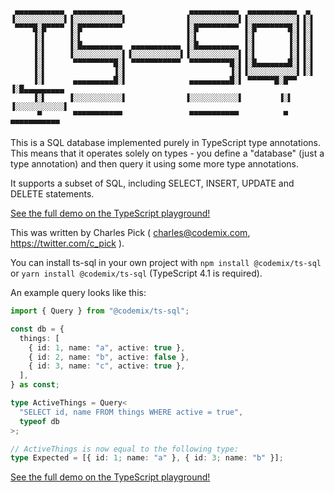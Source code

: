 ```
 ▄▄▄▄▄▄▄▄▄▄▄  ▄▄▄▄▄▄▄▄▄▄▄               ▄▄▄▄▄▄▄▄▄▄▄  ▄▄▄▄▄▄▄▄▄▄▄  ▄
▐░░░░░░░░░░░▌▐░░░░░░░░░░░▌             ▐░░░░░░░░░░░▌▐░░░░░░░░░░░▌▐░▌
 ▀▀▀▀█░█▀▀▀▀ ▐░█▀▀▀▀▀▀▀▀▀              ▐░█▀▀▀▀▀▀▀▀▀ ▐░█▀▀▀▀▀▀▀█░▌▐░▌
     ▐░▌     ▐░▌                       ▐░▌          ▐░▌       ▐░▌▐░▌
     ▐░▌     ▐░█▄▄▄▄▄▄▄▄▄  ▄▄▄▄▄▄▄▄▄▄▄ ▐░█▄▄▄▄▄▄▄▄▄ ▐░▌       ▐░▌▐░▌
     ▐░▌     ▐░░░░░░░░░░░▌▐░░░░░░░░░░░▌▐░░░░░░░░░░░▌▐░▌       ▐░▌▐░▌
     ▐░▌      ▀▀▀▀▀▀▀▀▀█░▌ ▀▀▀▀▀▀▀▀▀▀▀  ▀▀▀▀▀▀▀▀▀█░▌▐░█▄▄▄▄▄▄▄█░▌▐░▌
     ▐░▌               ▐░▌                       ▐░▌▐░░░░░░░░░░░▌▐░▌
     ▐░▌      ▄▄▄▄▄▄▄▄▄█░▌              ▄▄▄▄▄▄▄▄▄█░▌ ▀▀▀▀▀▀█░█▀▀ ▐░█▄▄▄▄▄▄▄▄▄
     ▐░▌     ▐░░░░░░░░░░░▌             ▐░░░░░░░░░░░▌        ▐░▌  ▐░░░░░░░░░░░▌
      ▀       ▀▀▀▀▀▀▀▀▀▀▀               ▀▀▀▀▀▀▀▀▀▀▀          ▀    ▀▀▀▀▀▀▀▀▀▀▀
```

This is a SQL database implemented purely in TypeScript type annotations.  
This means that it operates solely on types - you define a "database"
(just a type annotation) and then query it using some more type annotations.

It supports a subset of SQL, including SELECT, INSERT, UPDATE and DELETE statements.



[See the full demo on the TypeScript playground!](https://www.typescriptlang.org/play?ts=4.1.0-dev.20200919#code/PQKhCgAIUgDeo0oENJVvcyKMa3-B2OaWx6pikgCaSCJpHfQzYDGktjjThnrb9LPDfJpUiAA0jEjAEaQ0J4kdWmzFnLgsXj5MtVMHD8tDnubLjhfSbOnm+3Xgu3pZTETIbH8gwX3Xolj1m78fPx0QcGCKjo+nkYEauLaonHqiXHatBLEacw2-jEm9n75yl7BId5IhoXOGAlF1egJWqquZDnu0aVVKp3FMQE8QlGxnEnJdaNiJnJ4EyKU8LCUlAAqABYAlgDOkFuQAIaQAMoAigAykAAmewAuewBGe5sApjsAtgAOADZPr08AdtcnhdIO8AK4AJyenwAnjs-pBltD3k9DgBjcHrd7XSDXJEvPZ-P4Ae1u13WRL+mwAdCsNttfgTttdVjcdtiicjwTcnttNkTvjDIBScXjtgBaSDQomgy5PABm6z++MgACIrrcHs8VQAaSgACgAVqDNtiDrjkftCSSbuS-gBKS3A5n-SAAR1BT3BsPW2ONioA5pA+b9IK8iZCRRaCcTSbbqZQAJLYzag97vcPXbYHFN3Z7suVHM7auGoz6gi4Bo4AUVOVYAwstiwmAHKHKsAJUbkAAqgAFAAiAEFllXHZB+zWqyOg6Sfv9MzSfLTdu9wUSDU9UdjPusAG48-bY1bXa7vTYALmAwH9PtWoLuVNRRNewCfFx+6wAHsBM2LNq7PiWHw1l2AB3R5IFAjETxdO5YTrFlwW+bZe3WVEAGtID1SBUUQ5CAAE3w-T9H2fYtj1PC8r2uUCfUBcFSJfVEAH13jQzC7UXGBKAATWlHCCThE09k+T4cU2P8ALhSVpXBIVQPhVd103bFaOZOA-neV4hNuUTIEIol31eL8fwk-9PlgIVwXmaE9nBeFFWEvSDKMkzf3Myy9URZE0QxLFIAAFipABGHZtkhd11khC5OKAmAvMxc9IFWIl9zk1LPRxVYXnNfEd0eA87ihIlQJxIkgyeHLssgSEU0+TMhQLKUITdD0MR5O04uAcAeqvSAAGIe02PZ-SeXrgEgAAxKKTUgl53wVJUsvmm4zRZVSngAcgjf0iUra5yqK1rPWhSsRr2RzrhpJ9KWTdYPj5SlIAAXkgABvKAQSeDlviSgBtT6sDenYLiS4LiwVcETWbPZfiSlUACE7OuHVIE+R5rhhuHVUOe6zwpVGtgQ9ZPlBnFwQ9SAAF9dXwYH1jJgAmCGZsx2Gnnh04tj2VH0eh9n4dxh6CeLImNlJpLrgpl4acB96QaSgBmFmobZ7GVQAWRGm8nl5jGsY5nG8cewnNmJiXycp2W6YVwKVf59WtfBUa9Ydw2VSF-G-lN82yblETnmp2m8HpsmAFZ7bV92AAln09V2o8F42RbC32kv9z5A+tkPbYANkjg34Y1ilrl234vQTwvVQRiFKR98W-YDmXg6B22AHYC4F1UAHVsvR73iz5xOceM50ofrknG8z5u5dDpKAA5O-V5sSc+FLjV1wf9a7lUADVBNj0FAQH1OG8l6Wg9n22AE4l-d5soRNre3aL0EAQALwni2patlv5YZsGAAGO+8NewYj+KiTEIlK470OOhRUSpwRfynlnYOABdYOXw9ioh5P9K+fxYGrgDAqKEwIqzfF+ACOy0JUYlUQQmMmwVgFhUHFuPchsf4zxtgQ5eoJSxPDspAXsJVMq9n7ijYsdDPQMKSvnFhbD9zn1-vgneVY0r+khC6ZYnouQ4NoQpaRZMAqi02KwskijLZcJzjw92xdiRchJvo+hZNF7yPMYbDOqCVHq2WJo9egciQFljuCNcSDJEGPBDIyA4M3HsKUVY1uNjQHo2hBo6UfwLhOMMUlW+sSLGcMvlgDB4Aqb7G2DdE0ABucaCI6RhWWnCH06wRKQDSpsW0jUhQtXVPcAqNJcrjgRruUKr1cqBKDMnSk1TwB9VOE8a4m1tiLSdNVGx2xxnIh+i8NSqwGlD0gDYo2wtvY0j6t3F4G8GmwGOG1aElkBkHUgE8T8m4j4vHdJ6dYPJRbYluOhA8BwTinBmRND5XoymQEhrNAZ7w7Ls3osWAkwIDg9M1PiJk1Vng3QuKciazYSRVVZCJMSQLID-OhKBcMFwswRj7L2DsdZBxtn6XiSAVYAAaIzIA3JOgAHk+h7ScDZIWswNlNdsAB5DWX0tmQG7tHDso4h5iteptT2j1No6k+v2IZwVwAAD5pmzPmYskVGSGlQtNOa-ZazOnEoabhSekIHLwmdBM45mxwADI5YzF63Lbn8qwIK2swrLUG2flHcVUqZVfBePKxVp9J5+s4VqrAOrhkGqNRNOZCylmKhWfiC4oJ6rbFAilQOtqio3nhDsyAGsvWso5YrP1PKvSBpxkK5YPhJqSulZs2NcqFXtlHGLJNr1PEvEHM2fsIrVZitOAmAA0qOTaGsACkmrg7pr1YampObTVPhCSpBp5pyqKjrSTfxW1tg2KpEcRUOD9h6VyjSl491XhH3uN8aS3kUTokxOyCEILLirTRfU99n67jfoOkSYsfIsq7DBbCSE1xa5ZgOU8UqqK+kNotOm31r1W3QnbSqPsQ5pz9u-W2LtYb2Z+tXZe6UzxNqDoTQzP189U2DIzbu4D+7ynZQwllVkslICpnVNs8M-yLg9W9eygKLaA3BvrF2mAPbo2UbjUOkdwJXqceLPh3jxrc37AuMijDpVcJwq3J6RF-oLqurqShtD+wLMgY1DhgZ6bm2EYDQKlsbZOyQBbMsCVMaqNThBn64KMTaMhlVb4ok0JNoRpVZAVdqI6xlkhClxNpM-UTq4-hzNsnG3srDopvlynhVqd7eFrTCa4svAS2uZLqNvNGYmt2P4coMxv25DCYsoEXhKiBGVWU3xAQIla3WzL2WxpeaGQp3zfKBUTlrNOdTfbvoDvjcO2dbt6OJeS5AKdM7lV0dVRrObEItpFaGYrEruGXgctzpVttAq2whpo6KujW36usf26O-L46m73d3AFJ7ZyXiokEnsMzdaiRVSJKVvDQyKsrY+0GgLHYu0hbC5p6sXb2OvRi3fejxctqpcu+lw479oSbHRuhXLwPdOQrB1upbT25Nt3e8Rz7naQbk-+4TvbI6zYNwK03U706DuRoXcu9L67N3avR1D7NJqswI8p6a5Yew0p-Ge9xt7mP+dYE2jjoL+OQToxwdsajByaeayRwAHV1-rz0J8pGRLZ2TvJzXLEpdV7uMO6vIAACk9qUgAISQH45AUappn3VSwXbp9FJAy1rdba8ZzooryUQfGI3HLr585I19lTjvfjFk5I9KkTWa+ejrxdkMIvbcHhbM2DsEeJUtgB0yr6UNhQSubDb7BPIqTe4YX62vFIqQM3Bzu6ZMywDgBgM9Dfm+t-b537vvf++D+H6Pwftfp+Kh1GUFWWXErJpsvZYODWvZayHGLIcZYg4gs3+C4-2sGsr-v+WATBHzPzXxemP3AIgMgKgKPzX26lRxeAYXnHWBIXBF5TFWeWPmpRnHAUDFehNBwP1T9Q+iwFynhkQIBGQK+SQWqSwCSUgANmqSpmmQGQ1h+CKnBCrE-FXB5HaQpHbQlTuA3C3CeU-EwN5ClkrDwIkL+H9GDjAQ5E9FxBELEOwMkNUJkINSIM+lINVFYNeHYM4O4M2F4O9hoKFEEJUiSgEKEOuDMKUk5FxCSnkIcOhEYOYNZWbFBHLjQi5nohEl5X3jLBeAwP+CwL+C8PYL9XCP0M9EINemIMjHvi8M+VRF8M9GgTMN3BEg9CSkCI9DcKN0OGkP9DSK5E+ACOyOCNENCPEJwL9XwIDDiPem0LxEFmKNKIyM+iyKCNyMqIKIGQRiJH5AET+A6PKLyKqJULuCGO+EElemmOGIJCaISJ0MRhmJGLGJVEyMqN6KCIKKN08NEjGKIMSPhkOM+E2MqVaR2IOWLTEiYPgMgARkVGoQlU5BuHDD9RVGehVEgAAB9VRo8fj-jVQFcqwtijdniCEvRDDaoTD205k5RsQQiMlthYSeCOlXp0TjDbRg43j0iDo5IUSsCoTXj3jCS-VSSvR8SuRCTg52x1h-RjxlCai2UuC4TMS2SjCTDND4iWjkR4YqToRsSTCISsBvgkSkpETbDPoFDaTwwrDyTwwzCMQmTrgkoGS1T9iBlTgiQbxYdPgaSPi5JXoVQztfiASVQJV2wLTVQAAyO020lUP4v4iEnUvUtCESEU20BE+UZE6o1Erkjk4ULE9kjEikPEpUokgMrA3U-UkSI0ik16OMz0w0qM+kxk5k4ktEsMnEkMoM8Mw3ZY-k92FMg070gmMwiU9UuPP0swuU40xUgk5Uz6VU48DUzMmUh4o3aaUhQ4ZESBFA9tQ4WSR9bM4Ld8CglAkEvQgw3Mkwv1cgskFA4OQcfKbYccpcygzKV6LclA3k5okg1o1UXs0mfszcbc6gz6PkCEHBJKEc28p4MwkSZpC8U7dc7U1lPXKDFEAcy84c0cyY1kvcqgxcyc5cqg1c9clkwMkCnco4QCg8lY48lUb874c8wcqgsUoMQC+8wC589cpKNc18z8i0QcHE-0P4Sha4Csv4dtRdJ4WETc8Cy8sCpAlcz6CYmCrA2iv1WipCks+Gci9pSi6i2i7C8lJKBi1wrom4iY0il7eczEz6AEssr0pSvggkaEYsNStM5s8ERFP4aEfVFSp4l4mEjSuirS4sIUxM8MQy4y0y2cz0firAAEuC6yNyo4don0dIwCLyzw7w1I3yso0ywYxY0YkKkSUy84sY9wi0BMQkT0SPRUDC-8z6SaNcbScctC38i8ocrSpo3KtKgqoy-VYOXuT0ICwM3i0M7k20ASo8gU1URKxBFKv4EqrCswuULKpKTK58MwstKqpKSqyEBSiPKPTq+C1q5Kyav8lA+Kl4Q4KEFSIo7kai9tU8rA8craqa1Awqv6NBP1Xa+aqg3lA64pLAfq7KmM7YYq06z0c6sqv1e6-Ks6wq4Odqjc26ia1Kh68EQ6v1dqvaw6iq7KCMcc2qgsvMv4PEuUOUPMbim9CI+C6I9g4OLmUeJG24mIk0nG9gxq04nGFarcNawEai7CkhUmN8razYbq3qqaLKswg0KPN8r6kEw6wa8Gw2Uap82U+GvMKwgW+ZKs+6H0KUsWrsxa4LSkRQsmucAEdtXK9An6homQv1ayziyo76lQyEeHCkQUYSxkqi+cWip67Sy0YywG16LSwm1YxK54cEa4eWimswjUb4KuZW9mbYoIt8iYumkpaW7sd4CTF2+cJWr9J4FWlQtW3A9Q2QrW327Go20S02yy6207Cik2gEWi0Gz6Xm7GqG-i4spq92YO0O2cV27QyOz2mu722S323Yj0AOrAIayEEa7m8a-sFawEMOxWz6L2kMcc2O+o4osGqqwuyyviyyu2lC7uybFESu+cbC92qOruQevm1u7mjuqq8avu7EZ6Uy5a74UmpegEUyh2uWs+64Uy8u7kfe0y+e+ZRe9a+caWtRbI++6+9tHVbG-sUDAqc28qz6fFd8bGh+po0B6qrA4+1a6+z6AAfjZW6NBHvpJudu-p1WLCgZMqwCSigexsvqdofqwCQY-rLG5CIYwdfsVqwfoMMieFwcgHwYYexrvt7vgdIeQc-sBHYZfvJvDroZwc+hYbAfHKfo4ZoZvq4fIdQcBAkf4YVuuF5SEYYaYaSiVDSnfpQcodluIe-tVz-oAeeCAeDgIc3L0eoYEfPsgdYYscdqsaUd5UVDlEyg3tFh60yhTuzszCYaQYSPwD+kXWknJXGR1TQSkuxo3rlnwCQaofbBKnbRMA3uxtCYLF-qQZ1T+g3qOo0aeDSj-mUG8eos9RMCYcICSiycXTQTMKwCphEYwy0cePicSYHsjuxr1ouANthC0rzqwGKfnB1tZM6e6czpEp8dzrQQPIBiwFYOdieCSZ7D+FtGWCJESvoixTJD4JiffM+HbAES6b+BhF5WErYO+CrABHak2BObTBhAGYBGufud8f1XKcgCYeAawCpC+dyvABqceLXL2YOe6d5WWGWJqiBaOdhCCZCcYvGWWAiYRCCaOu7O9R0d4ZDq-qkZ-oRiMY8xMY+pAbsZ+r4Ygb9XMeJYxckeseUc+hcbcbrur1pc8bkiec2GDjpbkl5oNUQcPIIGhfPTScGQReCZyoZbGmUCQb4YSdAmuZ2cIBSfHMFYycGWybFdycadszlYIFZcKc4C5bKa1cqYRiRdqepgac0c9CDspaeGldlawFytXKzpKY6YhcNqdbTvqopD6blW5sJr+kSvfE-BhalALFyoRdke5DNtyv9YyWeQwR9aqsIPHM4TlkletelZBcjpjcDfjdZdeaSmjYDbjfGqldaawGlcdfGedfHJGchbGeNrEvTqmaaLmdGn9t5QrbGbOaeAuYkJ5Bua+GhFZZOfdYeZed4xYM9Dbe1pBeLG7BbanYWc+mBn5fhEFfhcicVdhYLG7EgElaReYcReqbNYndZUHFuaHdHczBHarcGZdf1rraecmZLsgFXbJW3frdToeYRdZYPfHKfcssWY8uceZcgGko+bwA5cgAmM+leaQZmc4Gkt1awFiqirEnHK4qQfCL0iSk4NLHLAWc4KlmwWuAmIqKCPKtuNEleaKTljyaaZRcbVEN0VI8qJBaKuxtQ78P8r3ao544LexvCtmMiu45A9cbkgmL8eg8qIaa7XHMCpSLGLE8ykk55Zg7wYRHAZ8tE6g9U64fU8PYtfBG0Z4aeAUf3uxdxd6XxbKrMaJZUPM-gdsbEZ+sc6xag-cbhHE4TchCk4CbwDfaVYRmFaibFa1cyZ7ptZKmuYVZ+qC946yZycM-ydsx88YcNZVeqdNfqY06M+loUdtczZ-OLF5qaOmnqk9G6wWkVCBHbX8+zeeWDbhcjvDbRZ7cA8Ldjc-HjdK+xpTcICQbfmq6VBkwqYRCzaLe67MPqd42Lza9gdPqxcMfEeMYWYJZQ-s9ZIW8ceooPPJZUO24s6Ze89pvZdA+urO+86+su8yl5pu7kglWFuuHu7j0lu5aQeutC5-L2qA5YqHKg4fPBBwQg6wGA6g+IseHeZ5cB7HLi4-Z1VTami+Wpuxr+hOreseuA5VBABVEo6x5x5eamYG6R4q-BF5t5TrH5BPuuESrBGuEK7oYu9+spEo9K52aIuMO7cK61auuR+pWQ7wCI5Y9psWeUHK-onJ8p9EhUlp6PgZ4RmLCZ6+tZ+5pB+MFO557wFbaXYv26xWbWYBCbxUh9M18IFOf0POcua+Wub+j+gh+2DtPjoM2NZh6eDQXd5o+ME98IG97wF9-zY1c8uS7SnAHo8tceKl+p9l-p+i8s5W7xbW9s4yqys+tZoPM+9Fe+-+vbTB9A9d4g9z+8-t5Mqk9d9Sfh4RkR-ZvHOBv+sOp2aQcj5Ui+pUYV5Vdd9zfXOLGV-Z-b8AqJ7wDD6D6H+lqb63Bb+W9c9W9MbaZ-PvcOcFF6cuvfNfOxtjtT8cmxtr4x4BubZemXcC4-bDaSjH5j9Ahb7oejeqeLHt+79Zv1UY4tFP+lYv5xfj+s8T+MuLE7ft7X7HuZ6GaBlt+mFT0IdTiKfRteHbEqJAEd7+da2goQ-iGwAEQoheJHdqvb15RfUkW+qBFjsywHHsLGbVOajvyK7oVs+hfTKMDUAp48-uZ1KDugPXIvMPG3nNnhK2Z5l8t2SAhHiYA+6sxyESjCVOCHOKi9jAqArcFtQRjQgDYIgkwOL09Dk9TenAU-u1SBCDgQkewaEJNHDAZtFBygLJlQMfLL8L8+AMQdcAYGvlMBrNbAQLyKAVtdBnAe3vYPwBq8L8+rYwS4PyDmDHg9g33s4M15D8MuRnT6FTBMo9QjcygqPKoPUGaDtBiTdqrlXn6jMl+d-RUL-2Hr-9cqnbXKmkNVrFFwBQMP6L2Ca4Fh4hLXJKHLEgE7NMhJUHZrAL+jh5Bw0kLwZsARalCfyhQtBDlwIB1D38P6SOvbwRbVDQIXQrAEw0f6KViO4gvnpIOkEOskepCA2E0QP7BMBWR-MofMNJjR1WS67LNseyQZX80EaPPngbHVZGdqY0taaKrH4HUVBBwg3KvkPG5z8a2rrHpkZXr6xNHh3wP6JtG+AyFmQm0I6uOUAQN8+OvfaNoAgH65c7i79ZjmgKjwYD2qTRdqoQySrghgB-5V6iANQLAcPqE5dinQNA7F8XmvHX-iP0eJyDwQVXeUDVwuDscXq2NfZg+2OZ-QoO0cA5sWC+bz5QOeuEmGgik5sj4c2NIbtSJG6I8KRVIxaLVx5GfAA+f0AURcA5FfNxRsbSUbSOlE4CGmnNckSTAl7c1SBTwYsIYTK46jKuKomkXVzlgNcg2qwpAcf24YUNAQUbCbl13jZGi+u0sEEZ1xza99hRqo6btziY6TDrgIvOYadxX4FRNgL7K0cUM+Fu8ko9XFYWuw-a00EWtNP9j9XR5YjlOckfPiCMZEXBpWW1fUVaPjau8b+65HkJ7zJF1NxqAAcXmQTFJB0lKAaBGLBIdwxzwSMX6k+jStsa2HMSEg3rGscgiTYxiryjw5lh3wLY4sP2Mo7tj7elY5hp9Gkrl8kB0rHltKyCaMUB+UlRiquPGQLjSmJIisZsC3HQgdxgfaWvmMLF89pxGwhUR2MXGvQtq2NZyhwUA7HdMoEqF7r2G5ZcNrxJUIsUOMbHQhmxnbb8Y+MjFNhaBj1XsJR0PHqN7xhDGCagSg5wSeWwEyoqOOIydtew5Y18pWPNYpdjO-zTnhbyi4yteUYY-+rcGNGkJABWBTMf+Quo8sV2k3GMTRL2A-syJP5DNtRNWgljCCXQskUbnN68TEmtNbGkxNKpW142nEhdvM3bR68KQqzdZkbzYTbN8AYky3n2ztYEB-OgTdiTaPGQpi8EsgvnqeMm6AiMxfPH7tZTxFTkCRRfRgb4LwBINHBRQIfjYJlqBt9x6TVaAlwElWTg+noLVn80IAjC3msHAMRaAjaOjAOnbN0YfS8pxSngulM2olK4JMMASqUoUhlJKiGispplVKW+PymtiuS2U+0XIyeDAdMp7wSqalK45+U7xRo4qW1yE4bE0OLUoqSlLa4KcMQwVUTnVIanzdtOzU4aSZwdFPA8pCUgqRVOnrvBBO5lYUh+KwBQdpSL3N4i901LHg-xvHN4tjW+IqhEeuU5aVWHdABwZBVUyNrNPKnSkPBWAVKWVO-6dlPeAfA6eORVBAljpHw06dCSkEkhzpqDTOFdKem3SdKfpB6ddPimes6KnbHadcDel0dIAH0n6iqDBI-S3J0M6actK5j-JQZbXZ6bWSRJQywZsMu8QjKRn4AAhuXYiZNOql5SLpIMjaZAEpl+ppSDIzshuM7LY1pSiPfroP3ZzTwGmE6emdyCFL4oaKTM65izLZlYl2pZ06Wb6SRIZk1SmhZNh6K4YToGmnCMWYCCFJ4yFmss16X6i1jXBcIRRHAobN5TGy1Sp7WKW13Sngz5pdVXmR6XLKrSvOmUDaZ+Ie7vBtpXMqTqjJUJmlp0mMmRo7PdkiQzsBM0zkTPukC8yZwZOGXNMpk7N3pi0z6daXDm8dUpula0rHKmnxzIZicwmc7LTk+9kZQQ2mU0zm6mddKMc22ceCaIcyNZHobmWqXdHtyPhAsjTtrL7lNw9ZaUqOYaXbA2y-SL0u2ezL9JdzxWvHAWR2U7lty55SDBeULOeBDzSpzspKVyVfFsEXKnsqDt+N9lCI9pSDMLJwPGTrjfpbXWqSVD+gSp42wHOCQH2rkhSSJdcqaXfPKk7zDCyE-EY9Sg6LCeWWwwMoK2vlYzNxJwqucRKIm1zUWpnJqWUW6n1SFpnHO4scSw53F35Q8jqQSCU7DS0F45PBSJ2am6dKiUnAziJIQVTTLZAYAhXNN-lcEtOVsrqeQoo5qcZONc8Pp-Oqn9SfCXUwha7Pk7JEBpSndhR6EoVcKcFjxVKXHyn4J8Z+WAQ4FpykYHlUpFnOhocHtkvBewF0cEKs2sIqReURQ54UyKhbOFFCoExig5T5F+pTFP1W2lwwMmvtMI56XsH9AhEIsPFwUcKXgGEmXijcqzbrNQkmhvwNJfwZSXRXnZ+pd245LSrxz1B2R-QSUbsA6GeiEFdwe0YEGSIGRRLVJhvKGMbz4IxLXowS-6WEogRbNIlyzEpUmx+p6hPoySpKFBwTDgB0lmS7JTyzaXcKP5AybST2yt79tPovbK5oQz8I-leU8AixWuBcLtitKfI9RUMoYnbAkw6RSZWhKk4OLdaLw19pYqdrWKLaCyxHpAPyUG8NmxSuinoqiiGKLCW4ExeOxgUh9el0tPRUUrpGvRPoby54BZ1Bao8Ae19ZgZlH2YmgjqCDOWL4nugdseQiM7GptEqQsYkG+9JcfgEhWvBoVJoepSoU2iIrvKUjd+SirwB5dHi3yxRhtT+WfKsApKw7t-T+UAlSVVDX5YQXpV2RngJLWlcyqESsqzOkXJla8u5U0qsWFKr5QKvQZZY9gG8OkeOTeVkh-Cgq6ltmPvFssvZckJnvQNZpArOW3NTVSjKe46rMaPoF5jyz+jyqnGYYpXhqrS7FhHuCNeZDpUlqUccVF4oISSu5WYiMRDwuTj9VgAAASN6AD0AqlIB8fq8HuuSpiWR9hkdH7sB3z7QSAFqBIkYSq9UqFfV-qvPoGsgAhrCRYaiNbGOjUoTeUsahyRBUeqJrzwA9P-nUUjVZ8SBwHNFex2JHlraCdM11UUu27irJVoLT6GUuxqwAK8wqLNSd2OHsxNgpSf7IOuBWAJw1e7CoYu15RvQqa1KJwtyuklUEuYJoKicOt+CRjSkjvUlddQ7UmN617YQBI8peWtrngB69GJ2qWH2siQ-yZZu-AWZ-LxyLI9NY+R1UnqwVEK+9f8HWBPqO2p61HptCZQs5QO7YXxZ6N-WPqFmEGrFayTfXOTXyn6xmJCIID+Meqz4AtlGvIEFqy+jvWOjQPjUnNoKBGvIQ-xgFcqil7VQ9bBsZi+8aZBAeMZhteDYaa1WYmNYBUo2EaKNe67lTRuvUmMT1iE4lUblJUCaJVR629dNihUvrvVnebvOHl7yj4J1ckDeqUhHyZq013nE9eGsR6kqMpQG19VB0MKfrINxPP+ZDRnpsC3oLNRyP9BmpojiBWY0le6qHIb1KORozoZRtJW81aNILDEOirg0MbA+vfN+Rp183c1-N9a0FoQVgF2bKQ-0ToReqeB+bBNz6z1YFqlU-UcViPYGG3UNgkKlOnCIScjJi3wbAysAMXFpqg6809NxPAzYB167GbQOpmlVazIhHhdd5Vm2GZr38YFakokAo0buqo3PADV1wfzcJv8GhblAjG6me9AG1PF1i+CrqSVpG2krxt0WrLbFpS2bb0tHygettoq1YFYAC6DWAmC7SqaOt9WrGaswfX-rYNRmn6ohu9mS0zNaGrhuNr8ky1AQo0cEHQpkJHjieb0HcKPCShqS-tAO-0KePG3ea+NRSm1XmEm3BQQt4WwWWjvjGg7xakAMUMFHW3crEd8yaLbuiwBiaCdT3Ynfv3tZHbe1N+SaA7iu26bFgHwu7X+oA3Cb-loHQnc93a0QaPt+0p7t9oh2egodQO9De9ECS2qaywu-7cUVPHc64do2slfOG0TghjIBCQkh2xR2BDYFY3DHRLqe5JQp1PmgVdfVV3q7jS7HZfAMmpVm7PQFuzXcKup2ybjt2wXLR8LeiRSC2NO8cvCs2ggjPdYWltWTqKWMqOV3Y+1r2stx45mwoWGrdyLFalIGd2mzKLTWnXgqsAMbBxr8rFbFhSVAHWGeuuUa00mB6WAEXAp4Uh62V1rJlRHs07jlYAZGYcKOCu3qaic8eodfRNKTVartdWiNXLEa3kzmtz2kzVwTgzFFv1hASzT9V4oZ7OAf0dlUKtz1K6C9ycovZuvomeaspxYJ1YSsIBnCm1BAA-RWob1N7pwrexPe3qu1p7+9mexfQqs8756r2tFdfSXpsrLbSFyCkrY6vL3nqq9PKherXspX17vV62KcKOHHUp61Nl+nvVAbS7p6B93Ks2sPpUIva5IbW2OpPoIDT6VCs+rVn9Dc4P7l9RonfQCL31H7iJ5B5tWlCTW9qwDm2OrBfp-IGwEDmewg04085FbVt0sUvU6or19LWUDKgtU7pAPYrcVx+u9fdoA1ybUDrI9ke1ulFgrIAcseUXCvEOUHD9WAVQ77v7G4q-oSCkSMWEUOHsVDBzOFZwj0NcHROJWowxdE+DqtTDgo33ROksMf6lOE6SjsYfKH4BtDcPJATLtF28d9DoigRaJwCNy65RBzI6o7zRqxFbDvI8g-6wLWqGyNBBeI-YcSN1ruNeQ0g383-1bzyZIh1nTBuy2oHU1R8qmFSCu29hw1Oq4w3Psz0FHk5vKCCXBPSNobl1oe4QzoqV1Q6lORR3tSqCu0TEqYQxuAyCuuDp7X2fRrqZJ2-4wqHDkehvZtGGOVEqYKx8YzCqmMmqxpyCuY6zIWMmGqV3Kpo4WSt1hCbd3KusMSijbSbytah3jhId6O7H-C5WzlaSreXzhso7SJ9RcFuPW7BD3KmaYUYeGkrrjokW45zu84syoOfOmdfgFbkz6p6DRvAMUYe1a7Xdr7I+f7N52ob4TnAYOayVspRleOmvMEzcYSn0aoTwKzsp+sVhYGTACMyerDPxNFA-owJ5oyzK2mszXp3-ek1QeMBPGTAQp+fbLN8UCnM9Yp3JjsxFOib-9TskE1TqV0cmzjMhhDetInm87xTKJtE+zpR3Um-ZKGhk3gEJOBl85JJpBlq0H3NH2wVJlrTptpO87+TKJwgIidwPInFBTJnrcnNZP5A-oCpzk5qe5OUy+TixuoCKeUARmKDNBzQ3yylMCn-TmpuE7GblOXGilkJ5KTJvRVqnAyOKx4xoZFVFKAzqpo7e8e5WfGAQ3xh7X8Y649GPjdkL4zyGrMZnRDrJWAHqCu2U9DeAIKmHaEZ1bHc1hQpA4By7PHxEZ8x0FTIv-2rrPQ6+ilcoaWPeqrt8ommBfpJjbH91tk7PvWvlGl7ORm5vsv9TnPba7DhPI462cq3LmDmQalRVdvt6lI1znwbYzOdQL1rSVpxmGryl3OeK+RRhrLUIeI3F8fzperwyfqXNwGVzp2W83AfvODmXzAWqFe+f3nvjyZ35iEZ4f-PcrgOQF9CzgNoMN6rz8OB83AelEbmV1W5kgTuYOYgW7D0pzPQebPLbnSzeRtM5eootZiBjBFuA1tRvMd6vGOa3jvBaQu40o2WWrai8x-N56sLwhrLUSOAuErhLc5RU-acygaxcjpJ-ANKnHIfn4SR8nVXBMEvsX-yal4tf+RfmHstLP1DyoZcPMkCTLGsQgofuTWskR6vA2yxxu6NxrHJj1WLQSsP2pnATRS1fYWTnN3He1hFi4KuZIt2GyLQV5-R1yy27nKO+57lcFZhrHnZNp5vC94YvMnaIrpSV6KsaCLEWPOMVwc2lfhJ1rEr1FyjtaZLNQrJO+qH85RtoqeHaL+F8C3IaIt+oirHobYxVZ9JVWoVSVqS+mYSsNWKFTViES1csrZWwLKa-K3xegPrnBzT+29jnXGvoqRr43BI4fqHNxX1rNFTaw2pYuBXngA1vgpxc6ugdpKBVpa9J2Ku5qLrdFYDuB1GvPAzaknZq471auEq5TQS6DeiaKM+7rr3nSC4+e2Pyj2jSakGwtYgvXntQENwc1DZ2sZGnLsNts-lY7PRWVrQRlG6Bed3ZnMT5R0Diub7M42nzyN+QwTazOlHMb8Noi5UiRt43qb7V9Gy7vCsM3IrdoKm-Dh312gyD7Nom5za6uRXKkvNh8X7rouvtytuRkleAmUZXWVCFAuSM2EIJINR8TlveSJcA56X2tBlpBqmolSVG-VNRyyFrZEVBVxFoHXeOrbgB+rd406i2z9RmM6cbbdtm5ASih0BFHL81ok24e4OSLeOm0Cwx1ZUJWHmpHh4Oy4bDuskDDA49LLocJV9R8Iv4Z5AOWuBigdEnxItDlHKjPI7c7SfcLKCxCrA-bgZFU5+fWk6qIJsJu26mrASKhlGpwCjX6uNtabG7itdsA-3Nvl3YyI8s2tXfa213wN9d02wrZtmt23o7d8e03Y7Y93Y7gZeCwDy8slrUJhI4kSiZUXMVALnvQ236sHA3b5tDdie9ot4sH2nbfdu6jhtrUFqAeRG7y+vaL6b25Y29n6o0P3tvRDgTt+21-fPtvRD7vdxc8rdRHoj3NN9rMSvfa2DhKOtW1Xr6eBpy7eU3whTe2B7wthcsndxWxA--Iv5TsvBkfJg4nuld42LGTaL7eAdbd0GR3QgFB0kmO9khVQnB-9wT3MH2YdR-oYwN1bqrN+DDt4UYMg6gc7uOzI+XqpEegdxtcsdW3gMmpIP8DmvNVJ2iDzmT6JiQutkv146IOcC1zLB2oK5DEY396WHfY5bL3eTNoW2ZR8YCwf6ifunnbIS5O8laOAwOjhW3o40GWDHIjq9LFDKwAF1iFAd6wzwcUFIN3d+QJKFVu0wd3iHqvWo5ry+3jlcdwdljOE7O0XatN422JyYG53Y1AESTw9rADp3J7udR9ggAI-wBkP05i9rAs9d5Qq2wOjFWBzbYoW+msATjwHcg-bGbRnoRDue5J1IfeOqnqyyxhZ1KtsPq87W-2pRqX7SP8AsAaPcFlj1hY-V6m825AD6hzPWwuOBZ3HuWeX7k9bT6HSYtcfRDyOzdR1cY8vvm4xQ8K+W03bcfEZ5zzlwMho-8aIC4W3iie8sGwGlJqFrKa4yaCh33OPluV2ogGEBr7CpzAyT2xwxwIgtK1jROvVDtHMOYYuxYFUJqkxMFJDbYx5YKMdWewANjuLzaLAFeW5PXo1jyu5VYLWbQ9gtL8hzvrBK5ZXbzUlUHsGGzBhdY47apDbq5TWPizn5z6JS8GvUvaXewel+lkZev4Xj5RVl+y7ji48IOIG6dJY4jtf6eDJfAExaF7AEYhEE90lbykUffYq8BomqFSEOQD41wHtP7HVg3hQwoLYmBZ13jQdKa+8lrg8A91HyggqQbr6fK9AYjsZqthyU0ghDsjIRfiZ2fYHK-iyWI48CYc7V2l9SFPIsisch7uht0+ZdXc9-Vxbk2dW5FnYmR2vbkixBvq4RIO4Oi5ebS0iMhaosIMis5oogGTRORXQ31dApK3jxXKsC-zHdMgXoLbl6yk4kNu0Q2UV4HsCjEpNjJBYYdz8C4lsbvgha3CDO9VZjO3eu6cYT9qeB-btgr0BDsAk+jgxPozMT6MrE+jGJPoEcT6PnE+gdxPoi8T6LfH3d7usAZOfd0e+fcnvn3Z759xe+fdXvn3N7593e+fcPusAjMJ95AEZgHvQPb7iDx+4g9fuIPP7iD3+4g8AeIPQHiDyB8gCKxwPisKD9h5g+Kw4PisBD4rCQ+KwUPisND4rAw+KwsPAUcDwFHw8BQYPAUODwFAQ8BQkPAUFDwFDQ8BQMPAULD2HHA9hx8PYcGD2HDg9hwEPYcJD2HBQ9hw0PYcDD2HCw+5xwPucfD7nBg+5w4PucBD7nCQ+5wUPucND7nAw+5wsPbccD23Hw9twYPbcOD23AQ9twkPbcFD23DQ9twMPbcLD-PHA-zx8P88GD-PDg-zwEP88JD-PBQ-zw0P88DD-PCw-XxwP18fD9fBg-Xw4P18BD9fCQ-XwUP18ND9fAw-XwsPTCcD0wnw9MIYPTCOD0wgQ9MIkPTCFD0wjQ9MIMPTCcr0wmDgxZqvwUWr8FHq-BRGvwUZr8FFa-BR2vwUTr8FHK9gfevkHxb7V8Zj1fGYjXxmM18ZitfGY7XxmJ18ZjlecPvXvDyd9q9EeTvjXsjyd9a9UeTvnXuj714Y9PfqvLHp7-V449PfmvPHp7+14E9PfyvIn3r2J+B+1epPwPxr3J+B+telPwPzr2p968afEf1XnT4j-q8GfEfzXkz4j-a8WfEf5Xmz717s9E-avTnon417c9E-WvXnon5178+9eAvDP6ryF4Z-1eIvDP5rzF4Z-teEvDP8ryl969pfBftXrL4L8a95fBfrXor4L869lfg4YH8D2B-w9geYPYHuD2B4Q9gekPYHlD2B7Q9geMPYHrD5B8V8vvQPA3+X0N8t+a+xvlv3X1N8t+G+5v8vhb4e6W9u-Vfq3l35r828u-dfu3l34b8O-y-jvh7072H9V8Xew-mv672H9193ew-hvx74e+e8p-lfb3lP+r8+8p-tfP3lP-r-+8p-jfQPw9yD9L+q-wfpfzX1D9L+5xfm0tB+KIRl3buN3W71HrEYMqQBORQCjAkocb-YhfnCVCBMC6edYFBW-f5v7xwn+G8t32TU4cHoGThHtHRBN5wWEn-ZG6iEEVNYunDUItm-SLdd1DtWaBV2CcLy+Wv5n8i65dTRJf847n-S1mII--txaEgHznH-K7NxUmNtGDC-o6EZFj0bNkLZHynxkm5WFWAMvTb1TXROzEuHnAqYNdFzVAA1YG9sWZUc3nAKHHkyXlIA6AO7NJjBAJuAgAnAguZaRFAJgCAQdAIgC4bKDlQCezeAN45EAqHTWonaceRVlIAagNhVD9UWQuNG0G4EuETQEN1fMmiEF1-soOZiCpgrtBGCmMcWJKBxVpaegOKJGA5RmuMMkBmG5ApLGCHsh4XGQgeElAisAkxsaPRXUD4QVeQvhD9HQJUCpsLiwMD6IP4DEC4DUQNzUCkDgMHlHiOQMICMkCniRRzAk1ysDPcTQP9BtAzwL0DpVG4GsD55EwM+gzAoINBtMoUQNNsQgz3CmNHAz6E4CjcVwIDAPA5QIkw1A0IPSECCJU0iDuQB4yQYJ0QlTSCZCBQIyDdA1QK5VDAzFwvhjAymEP0yg-0CIDKgrwOyDPcOoMpgGgl4CaD8ApAOKJxxHgNZh+AtoIkxareIPsgugl4B6DCVFIIGR7jHtQb17rCYymNj1GFRMdlgTVwQJY2B5i0IsAQBGkDLHYKGkDzceX1OC8ASx0VgLg8p2DgAoG4IIBLHMOAeDCASx1zgXgzgEsc24D4OUAg8ddyLZFaLsDmR9wMSFJxpNYEKhAhdXYMzBEeVNQBDMwRMxBDOhZZw38AwEp3Cc-VeENPE24ZELegu0VIzRCSXZpjJcfJcOk2g+4T4HKhKUJCAuBcsRWFCEBkA51RcjgJ4EWlVUYxzr1R-bYDQNIAFG278E9XkUR5pRNRwQF+dJBnlEwROwxFDYQWOneFOAcULMNfdf3R4F2BJB2lFX8VkNckkoJkMzYSYDUNQUlQ4J1-sUjeOhKdZtY0LMMCQmQlsDlqRaStD-QWwJ1D1QlkPqkzQwWVTUTQ2OjdCBOFSzkh5RfnS4YPQy0NNDmdTgCODpacPBJCdQ74TFcd9O4FyxNoVECTCEwszABE03VlHDwuUaMNIc-ich2f8XgcPB1dowmlzpccwvMKNxw8DN2LDRXBMITC7geMNyMd9XMNm4BkJFxLgUXWp00gj4PwKMN7dPwOk1o+KJj7DZgw-UHCuLc3VsCRAxIPCDQeLsP9JKA0DmYgp1ZZ3t1JwxcLx0HAmcJlo6eEW0XDbAicM3DGg5IOcCwhcACAA)

This was written by Charles Pick ( charles@codemix.com, https://twitter.com/c_pick ).

You can install ts-sql in your own project with `npm install @codemix/ts-sql` or
`yarn install @codemix/ts-sql` (TypeScript 4.1 is required).

An example query looks like this:

```typescript
import { Query } from "@codemix/ts-sql";

const db = {
  things: [
    { id: 1, name: "a", active: true },
    { id: 2, name: "b", active: false },
    { id: 3, name: "c", active: true },
  ],
} as const;

type ActiveThings = Query<
  "SELECT id, name FROM things WHERE active = true",
  typeof db
>;

// ActiveThings is now equal to the following type:
type Expected = [{ id: 1; name: "a" }, { id: 3; name: "b" }];
```

[See the full demo on the TypeScript playground!](https://www.typescriptlang.org/play?ts=4.1.0-dev.20200919#code/PQKhCgAIUgDeo0oENJVvcyKMa3-B2OaWx6pikgCaSCJpHfQzYDGktjjThnrb9LPDfJpUiAA0jEjAEaQ0J4kdWmzFnLgsXj5MtVMHD8tDnubLjhfSbOnm+3Xgu3pZTETIbH8gwX3Xolj1m78fPx0QcGCKjo+nkYEauLaonHqiXHatBLEacw2-jEm9n75yl7BId5IhoXOGAlF1egJWqquZDnu0aVVKp3FMQE8QlGxnEnJdaNiJnJ4EyKU8LCUlAAqABYAlgDOkFuQAIaQAMoAigAykAAmewAuewBGe5sApjsAtgAOADZPr08AdtcnhdIO8AK4AJyenwAnjs-pBltD3k9DgBjcHrd7XSDXJEvPZ-P4Ae1u13WRL+mwAdCsNttfgTttdVjcdtiicjwTcnttNkTvjDIBScXjtgBaSDQomgy5PABm6z++MgACIrrcHs8VQAaSgACgAVqDNtiDrjkftCSSbuS-gBKS3A5n-SAAR1BT3BsPW2ONioA5pA+b9IK8iZCRRaCcTSbbqZQAJLYzag97vcPXbYHFN3Z7suVHM7auGoz6gi4Bo4AUVOVYAwstiwmAHKHKsAJUbkAAqgAFAAiAEFllXHZB+zWqyOg6Sfv9MzSfLTdu9wUSDU9UdjPusAG48-bY1bXa7vTYALmAwH9PtWoLuVNRRNewCfFx+6wAHsBM2LNq7PiWHw1l2AB3R5IFAjETxdO5YTrFlwW+bZe3WVEAGtID1SBUUQ5CAAE3w-T9H2fYtj1PC8r2uUCfUBcFSJfVEAH13jQzC7UXGBKAATWlHCCThE09k+T4cU2P8ALhSVpXBIVQPhVd103bFaOZOA-neV4hNuUTIEIol31eL8fwk-9PlgIVwXmaE9nBeFFWEvSDKMkzf3Myy9URZE0QxLFIAAFipABGHZtkhd11khC5OKAmAvMxc9IFWIl9zk1LPRxVYXnNfEd0eA87ihIlQJxIkgyeHLssgSEU0+TMhQLKUITdD0MR5O04uAcAeqvSAAGIe02PZ-SeXrgEgAAxKKTUgl53wVJUsvmm4zRZVSngAcgjf0iUra5yqK1rPWhSsRr2RzrhpJ9KWTdYPj5SlIAAXkgABvKAQSeDlviSgBtT6sDenYLiS4LiwVcETWbPZfiSlUACE7OuHVIE+R5rhhuHVUOe6zwpVGtgQ9ZPlBnFwQ9SAAF9dXwYH1jJgAmCGZsx2Gnnh04tj2VH0eh9n4dxh6CeLImNlJpLrgpl4acB96QaSgBmFmobZ7GVQAWRGm8nl5jGsY5nG8cewnNmJiXycp2W6YVwKVf59WtfBUa9Ydw2VSF-G-lN82yblETnmp2m8HpsmAFZ7bV92AAln09V2o8F42RbC32kv9z5A+tkPbYANkjg34Y1ilrl234vQTwvVQRiFKR98W-YDmXg6B22AHYC4F1UAHVsvR73iz5xOceM50ofrknG8z5u5dDpKAA5O-V5sSc+FLjV1wf9a7lUADVBNj0FAQH1OG8l6Wg9n22AE4l-d5soRNre3aL0EAQALwni2patlv5YZsGAAGO+8NewYj+KiTEIlK470OOhRUSpwRfynlnYOABdYOXw9ioh5P9K+fxYGrgDAqKEwIqzfF+ACOy0JUYlUQQmMmwVgFhUHFuPchsf4zxtgQ5eoJSxPDspAXsJVMq9n7ijYsdDPQMKSvnFhbD9zn1-vgneVY0r+khC6ZYnouQ4NoQpaRZMAqi02KwskijLZcJzjw92xdiRchJvo+hZNF7yPMYbDOqCVHq2WJo9egciQFljuCNcSDJEGPBDIyA4M3HsKUVY1uNjQHo2hBo6UfwLhOMMUlW+sSLGcMvlgDB4Aqb7G2DdE0ABucaCI6RhWWnCH06wRKQDSpsW0jUhQtXVPcAqNJcrjgRruUKr1cqBKDMnSk1TwB9VOE8a4m1tiLSdNVGx2xxnIh+i8NSqwGlD0gDYo2wtvY0j6t3F4G8GmwGOG1aElkBkHUgE8T8m4j4vHdJ6dYPJRbYluOhA8BwTinBmRND5XoymQEhrNAZ7w7Ls3osWAkwIDg9M1PiJk1Vng3QuKciazYSRVVZCJMSQLID-OhKBcMFwswRj7L2DsdZBxtn6XiSAVYAAaIzIA3JOgAHk+h7ScDZIWswNlNdsAB5DWX0tmQG7tHDso4h5iteptT2j1No6k+v2IZwVwAAD5pmzPmYskVGSGlQtNOa-ZazOnEoabhSekIHLwmdBM45mxwADI5YzF63Lbn8qwIK2swrLUG2flHcVUqZVfBePKxVp9J5+s4VqrAOrhkGqNRNOZCylmKhWfiC4oJ6rbFAilQOtqio3nhDsyAGsvWso5YrP1PKvSBpxkK5YPhJqSulZs2NcqFXtlHGLJNr1PEvEHM2fsIrVZitOAmAA0qOTaGsACkmrg7pr1YampObTVPhCSpBp5pyqKjrSTfxW1tg2KpEcRUOD9h6VyjSl491XhH3uN8aS3kUTokxOyCEILLirTRfU99n67jfoOkSYsfIsq7DBbCSE1xa5ZgOU8UqqK+kNotOm31r1W3QnbSqPsQ5pz9u-W2LtYb2Z+tXZe6UzxNqDoTQzP189U2DIzbu4D+7ynZQwllVkslICpnVNs8M-yLg9W9eygKLaA3BvrF2mAPbo2UbjUOkdwJXqceLPh3jxrc37AuMijDpVcJwq3J6RF-oLqurqShtD+wLMgY1DhgZ6bm2EYDQKlsbZOyQBbMsCVMaqNThBn64KMTaMhlVb4ok0JNoRpVZAVdqI6xlkhClxNpM-UTq4-hzNsnG3srDopvlynhVqd7eFrTCa4svAS2uZLqNvNGYmt2P4coMxv25DCYsoEXhKiBGVWU3xAQIla3WzL2WxpeaGQp3zfKBUTlrNOdTfbvoDvjcO2dbt6OJeS5AKdM7lV0dVRrObEItpFaGYrEruGXgctzpVttAq2whpo6KujW36usf26O-L46m73d3AFJ7ZyXiokEnsMzdaiRVSJKVvDQyKsrY+0GgLHYu0hbC5p6sXb2OvRi3fejxctqpcu+lw479oSbHRuhXLwPdOQrB1upbT25Nt3e8Rz7naQbk-+4TvbI6zYNwK03U706DuRoXcu9L67N3avR1D7NJqswI8p6a5Yew0p-Ge9xt7mP+dYE2jjoL+OQToxwdsajByaeayRwAHV1-rz0J8pGRLZ2TvJzXLEpdV7uMO6vIAACk9qUgAISQH45AUappn3VSwXbp9FJAy1rdba8ZzooryUQfGI3HLr585I19lTjvfjFk5I9KkTWa+ejrxdkMIvbcHhbM2DsEeJUtgB0yr6UNhQSubDb7BPIqTe4YX62vFIqQM3Bzu6ZMywDgBgM9Dfm+t-b537vvf++D+H6Pwftfp+Kh1GUFWWXErJpsvZYODWvZayHGLIcZYg4gs3+C4-2sGsr-v+WATBHzPzXxemP3AIgMgKgKPzX26lRxeAYXnHWBIXBF5TFWeWPmpRnHAUDFehNBwP1T9Q+iwFynhkQIBGQK+SQWqSwCSUgANmqSpmmQGQ1h+CKnBCrE-FXB5HaQpHbQlTuA3C3CeU-EwN5ClkrDwIkL+H9GDjAQ5E9FxBELEOwMkNUJkINSIM+lINVFYNeHYM4O4M2F4O9hoKFEEJUiSgEKEOuDMKUk5FxCSnkIcOhEYOYNZWbFBHLjQi5nohEl5X3jLBeAwP+CwL+C8PYL9XCP0M9EINemIMjHvi8M+VRF8M9GgTMN3BEg9CSkCI9DcKN0OGkP9DSK5E+ACOyOCNENCPEJwL9XwIDDiPem0LxEFmKNKIyM+iyKCNyMqIKIGQRiJH5AET+A6PKLyKqJULuCGO+EElemmOGIJCaISJ0MRhmJGLGJVEyMqN6KCIKKN08NEjGKIMSPhkOM+E2MqVaR2IOWLTEiYPgMgARkVGoQlU5BuHDD9RVGehVEgAAB9VRo8fj-jVQFcqwtijdniCEvRDDaoTD205k5RsQQiMlthYSeCOlXp0TjDbRg43j0iDo5IUSsCoTXj3jCS-VSSvR8SuRCTg52x1h-RjxlCai2UuC4TMS2SjCTDND4iWjkR4YqToRsSTCISsBvgkSkpETbDPoFDaTwwrDyTwwzCMQmTrgkoGS1T9iBlTgiQbxYdPgaSPi5JXoVQztfiASVQJV2wLTVQAAyO020lUP4v4iEnUvUtCESEU20BE+UZE6o1Erkjk4ULE9kjEikPEpUokgMrA3U-UkSI0ik16OMz0w0qM+kxk5k4ktEsMnEkMoM8Mw3ZY-k92FMg070gmMwiU9UuPP0swuU40xUgk5Uz6VU48DUzMmUh4o3aaUhQ4ZESBFA9tQ4WSR9bM4Ld8CglAkEvQgw3Mkwv1cgskFA4OQcfKbYccpcygzKV6LclA3k5okg1o1UXs0mfszcbc6gz6PkCEHBJKEc28p4MwkSZpC8U7dc7U1lPXKDFEAcy84c0cyY1kvcqgxcyc5cqg1c9clkwMkCnco4QCg8lY48lUb874c8wcqgsUoMQC+8wC589cpKNc18z8i0QcHE-0P4Sha4Csv4dtRdJ4WETc8Cy8sCpAlcz6CYmCrA2iv1WipCks+Gci9pSi6i2i7C8lJKBi1wrom4iY0il7eczEz6AEssr0pSvggkaEYsNStM5s8ERFP4aEfVFSp4l4mEjSuirS4sIUxM8MQy4y0y2cz0firAAEuC6yNyo4don0dIwCLyzw7w1I3yso0ywYxY0YkKkSUy84sY9wi0BMQkT0SPRUDC-8z6SaNcbScctC38i8ocrSpo3KtKgqoy-VYOXuT0ICwM3i0M7k20ASo8gU1URKxBFKv4EqrCswuULKpKTK58MwstKqpKSqyEBSiPKPTq+C1q5Kyav8lA+Kl4Q4KEFSIo7kai9tU8rA8craqa1Awqv6NBP1Xa+aqg3lA64pLAfq7KmM7YYq06z0c6sqv1e6-Ks6wq4Odqjc26ia1Kh68EQ6v1dqvaw6iq7KCMcc2qgsvMv4PEuUOUPMbim9CI+C6I9g4OLmUeJG24mIk0nG9gxq04nGFarcNawEai7CkhUmN8razYbq3qqaLKswg0KPN8r6kEw6wa8Gw2Uap82U+GvMKwgW+ZKs+6H0KUsWrsxa4LSkRQsmucAEdtXK9An6homQv1ayziyo76lQyEeHCkQUYSxkqi+cWip67Sy0YywG16LSwm1YxK54cEa4eWimswjUb4KuZW9mbYoIt8iYumkpaW7sd4CTF2+cJWr9J4FWlQtW3A9Q2QrW327Go20S02yy6207Cik2gEWi0Gz6Xm7GqG-i4spq92YO0O2cV27QyOz2mu722S323Yj0AOrAIayEEa7m8a-sFawEMOxWz6L2kMcc2O+o4osGqqwuyyviyyu2lC7uybFESu+cbC92qOruQevm1u7mjuqq8avu7EZ6Uy5a74UmpegEUyh2uWs+64Uy8u7kfe0y+e+ZRe9a+caWtRbI++6+9tHVbG-sUDAqc28qz6fFd8bGh+po0B6qrA4+1a6+z6AAfjZW6NBHvpJudu-p1WLCgZMqwCSigexsvqdofqwCQY-rLG5CIYwdfsVqwfoMMieFwcgHwYYexrvt7vgdIeQc-sBHYZfvJvDroZwc+hYbAfHKfo4ZoZvq4fIdQcBAkf4YVuuF5SEYYaYaSiVDSnfpQcodluIe-tVz-oAeeCAeDgIc3L0eoYEfPsgdYYscdqsaUd5UVDlEyg3tFh60yhTuzszCYaQYSPwD+kXWknJXGR1TQSkuxo3rlnwCQaofbBKnbRMA3uxtCYLF-qQZ1T+g3qOo0aeDSj-mUG8eos9RMCYcICSiycXTQTMKwCphEYwy0cePicSYHsjuxr1ouANthC0rzqwGKfnB1tZM6e6czpEp8dzrQQPIBiwFYOdieCSZ7D+FtGWCJESvoixTJD4JiffM+HbAES6b+BhF5WErYO+CrABHak2BObTBhAGYBGufud8f1XKcgCYeAawCpC+dyvABqceLXL2YOe6d5WWGWJqiBaOdhCCZCcYvGWWAiYRCCaOu7O9R0d4ZDq-qkZ-oRiMY8xMY+pAbsZ+r4Ygb9XMeJYxckeseUc+hcbcbrur1pc8bkiec2GDjpbkl5oNUQcPIIGhfPTScGQReCZyoZbGmUCQb4YSdAmuZ2cIBSfHMFYycGWybFdycadszlYIFZcKc4C5bKa1cqYRiRdqepgac0c9CDspaeGldlawFytXKzpKY6YhcNqdbTvqopD6blW5sJr+kSvfE-BhalALFyoRdke5DNtyv9YyWeQwR9aqsIPHM4TlkletelZBcjpjcDfjdZdeaSmjYDbjfGqldaawGlcdfGedfHJGchbGeNrEvTqmaaLmdGn9t5QrbGbOaeAuYkJ5Bua+GhFZZOfdYeZed4xYM9Dbe1pBeLG7BbanYWc+mBn5fhEFfhcicVdhYLG7EgElaReYcReqbNYndZUHFuaHdHczBHarcGZdf1rraecmZLsgFXbJW3frdToeYRdZYPfHKfcssWY8uceZcgGko+bwA5cgAmM+leaQZmc4Gkt1awFiqirEnHK4qQfCL0iSk4NLHLAWc4KlmwWuAmIqKCPKtuNEleaKTljyaaZRcbVEN0VI8qJBaKuxtQ78P8r3ao544LexvCtmMiu45A9cbkgmL8eg8qIaa7XHMCpSLGLE8ykk55Zg7wYRHAZ8tE6g9U64fU8PYtfBG0Z4aeAUf3uxdxd6XxbKrMaJZUPM-gdsbEZ+sc6xag-cbhHE4TchCk4CbwDfaVYRmFaibFa1cyZ7ptZKmuYVZ+qC946yZycM-ydsx88YcNZVeqdNfqY06M+loUdtczZ-OLF5qaOmnqk9G6wWkVCBHbX8+zeeWDbhcjvDbRZ7cA8Ldjc-HjdK+xpTcICQbfmq6VBkwqYRCzaLe67MPqd42Lza9gdPqxcMfEeMYWYJZQ-s9ZIW8ceooPPJZUO24s6Ze89pvZdA+urO+86+su8yl5pu7kglWFuuHu7j0lu5aQeutC5-L2qA5YqHKg4fPBBwQg6wGA6g+IseHeZ5cB7HLi4-Z1VTami+Wpuxr+hOreseuA5VBABVEo6x5x5eamYG6R4q-BF5t5TrH5BPuuESrBGuEK7oYu9+spEo9K52aIuMO7cK61auuR+pWQ7wCI5Y9psWeUHK-onJ8p9EhUlp6PgZ4RmLCZ6+tZ+5pB+MFO557wFbaXYv26xWbWYBCbxUh9M18IFOf0POcua+Wub+j+gh+2DtPjoM2NZh6eDQXd5o+ME98IG97wF9-zY1c8uS7SnAHo8tceKl+p9l-p+i8s5W7xbW9s4yqys+tZoPM+9Fe+-+vbTB9A9d4g9z+8-t5Mqk9d9Sfh4RkR-ZvHOBv+sOp2aQcj5Ui+pUYV5Vdd9zfXOLGV-Z-b8AqJ7wDD6D6H+lqb63Bb+W9c9W9MbaZ-PvcOcFF6cuvfNfOxtjtT8cmxtr4x4BubZemXcC4-bDaSjH5j9Ahb7oejeqeLHt+79Zv1UY4tFP+lYv5xfj+s8T+MuLE7ft7X7HuZ6GaBlt+mFT0IdTiKfRteHbEqJAEd7+da2goQ-iGwAEQoheJHdqvb15RfUkW+qBFjsywHHsLGbVOajvyK7oVs+hfTKMDUAp48-uZ1KDugPXIvMPG3nNnhK2Z5l8t2SAhHiYA+6sxyESjCVOCHOKi9jAqArcFtQRjQgDYIgkwOL09Dk9TenAU-u1SBCDgQkewaEJNHDAZtFBygLJlQMfLL8L8+AMQdcAYGvlMBrNbAQLyKAVtdBnAe3vYPwBq8L8+rYwS4PyDmDHg9g33s4M15D8MuRnT6FTBMo9QjcygqPKoPUGaDtBiTdqrlXn6jMl+d-RUL-2Hr-9cqnbXKmkNVrFFwBQMP6L2Ca4Fh4hLXJKHLEgE7NMhJUHZrAL+jh5Bw0kLwZsARalCfyhQtBDlwIB1D38P6SOvbwRbVDQIXQrAEw0f6KViO4gvnpIOkEOskepCA2E0QP7BMBWR-MofMNJjR1WS67LNseyQZX80EaPPngbHVZGdqY0taaKrH4HUVBBwg3KvkPG5z8a2rrHpkZXr6xNHh3wP6JtG+AyFmQm0I6uOUAQN8+OvfaNoAgH65c7i79ZjmgKjwYD2qTRdqoQySrghgB-5V6iANQLAcPqE5dinQNA7F8XmvHX-iP0eJyDwQVXeUDVwuDscXq2NfZg+2OZ-QoO0cA5sWC+bz5QOeuEmGgik5sj4c2NIbtSJG6I8KRVIxaLVx5GfAA+f0AURcA5FfNxRsbSUbSOlE4CGmnNckSTAl7c1SBTwYsIYTK46jKuKomkXVzlgNcg2qwpAcf24YUNAQUbCbl13jZGi+u0sEEZ1xza99hRqo6btziY6TDrgIvOYadxX4FRNgL7K0cUM+Fu8ko9XFYWuw-a00EWtNP9j9XR5YjlOckfPiCMZEXBpWW1fUVaPjau8b+65HkJ7zJF1NxqAAcXmQTFJB0lKAaBGLBIdwxzwSMX6k+jStsa2HMSEg3rGscgiTYxiryjw5lh3wLY4sP2Mo7tj7elY5hp9Gkrl8kB0rHltKyCaMUB+UlRiquPGQLjSmJIisZsC3HQgdxgfaWvmMLF89pxGwhUR2MXGvQtq2NZyhwUA7HdMoEqF7r2G5ZcNrxJUIsUOMbHQhmxnbb8Y+MjFNhaBj1XsJR0PHqN7xhDGCagSg5wSeWwEyoqOOIydtew5Y18pWPNYpdjO-zTnhbyi4yteUYY-+rcGNGkJABWBTMf+Quo8sV2k3GMTRL2A-syJP5DNtRNWgljCCXQskUbnN68TEmtNbGkxNKpW142nEhdvM3bR68KQqzdZkbzYTbN8AYky3n2ztYEB-OgTdiTaPGQpi8EsgvnqeMm6AiMxfPH7tZTxFTkCRRfRgb4LwBINHBRQIfjYJlqBt9x6TVaAlwElWTg+noLVn80IAjC3msHAMRaAjaOjAOnbN0YfS8pxSngulM2olK4JMMASqUoUhlJKiGispplVKW+PymtiuS2U+0XIyeDAdMp7wSqalK45+U7xRo4qW1yE4bE0OLUoqSlLa4KcMQwVUTnVIanzdtOzU4aSZwdFPA8pCUgqRVOnrvBBO5lYUh+KwBQdpSL3N4i901LHg-xvHN4tjW+IqhEeuU5aVWHdABwZBVUyNrNPKnSkPBWAVKWVO-6dlPeAfA6eORVBAljpHw06dCSkEkhzpqDTOFdKem3SdKfpB6ddPimes6KnbHadcDel0dIAH0n6iqDBI-S3J0M6actK5j-JQZbXZ6bWSRJQywZsMu8QjKRn4AAhuXYiZNOql5SLpIMjaZAEpl+ppSDIzshuM7LY1pSiPfroP3ZzTwGmE6emdyCFL4oaKTM65izLZlYl2pZ06Wb6SRIZk1SmhZNh6K4YToGmnCMWYCCFJ4yFmss16X6i1jXBcIRRHAobN5TGy1Sp7WKW13Sngz5pdVXmR6XLKrSvOmUDaZ+Ie7vBtpXMqTqjJUJmlp0mMmRo7PdkiQzsBM0zkTPukC8yZwZOGXNMpk7N3pi0z6daXDm8dUpula0rHKmnxzIZicwmc7LTk+9kZQQ2mU0zm6mddKMc22ceCaIcyNZHobmWqXdHtyPhAsjTtrL7lNw9ZaUqOYaXbA2y-SL0u2ezL9JdzxWvHAWR2U7lty55SDBeULOeBDzSpzspKVyVfFsEXKnsqDt+N9lCI9pSDMLJwPGTrjfpbXWqSVD+gSp42wHOCQH2rkhSSJdcqaXfPKk7zDCyE-EY9Sg6LCeWWwwMoK2vlYzNxJwqucRKIm1zUWpnJqWUW6n1SFpnHO4scSw53F35Q8jqQSCU7DS0F45PBSJ2am6dKiUnAziJIQVTTLZAYAhXNN-lcEtOVsrqeQoo5qcZONc8Pp-Oqn9SfCXUwha7Pk7JEBpSndhR6EoVcKcFjxVKXHyn4J8Z+WAQ4FpykYHlUpFnOhocHtkvBewF0cEKs2sIqReURQ54UyKhbOFFCoExig5T5F+pTFP1W2lwwMmvtMI56XsH9AhEIsPFwUcKXgGEmXijcqzbrNQkmhvwNJfwZSXRXnZ+pd245LSrxz1B2R-QSUbsA6GeiEFdwe0YEGSIGRRLVJhvKGMbz4IxLXowS-6WEogRbNIlyzEpUmx+p6hPoySpKFBwTDgB0lmS7JTyzaXcKP5AybST2yt79tPovbK5oQz8I-leU8AixWuBcLtitKfI9RUMoYnbAkw6RSZWhKk4OLdaLw19pYqdrWKLaCyxHpAPyUG8NmxSuinoqiiGKLCW4ExeOxgUh9el0tPRUUrpGvRPoby54BZ1Bao8Ae19ZgZlH2YmgjqCDOWL4nugdseQiM7GptEqQsYkG+9JcfgEhWvBoVJoepSoU2iIrvKUjd+SirwB5dHi3yxRhtT+WfKsApKw7t-T+UAlSVVDX5YQXpV2RngJLWlcyqESsqzOkXJla8u5U0qsWFKr5QKvQZZY9gG8OkeOTeVkh-Cgq6ltmPvFssvZckJnvQNZpArOW3NTVSjKe46rMaPoF5jyz+jyqnGYYpXhqrS7FhHuCNeZDpUlqUccVF4oISSu5WYiMRDwuTj9VgAAASN6AD0AqlIB8fq8HuuSpiWR9hkdH7sB3z7QSAFqBIkYSq9UqFfV-qvPoGsgAhrCRYaiNbGOjUoTeUsahyRBUeqJrzwA9P-nUUjVZ8SBwHNFex2JHlraCdM11UUu27irJVoLT6GUuxqwAK8wqLNSd2OHsxNgpSf7IOuBWAJw1e7CoYu15RvQqa1KJwtyuklUEuYJoKicOt+CRjSkjvUlddQ7UmN617YQBI8peWtrngB69GJ2qWH2siQ-yZZu-AWZ-LxyLI9NY+R1UnqwVEK+9f8HWBPqO2p61HptCZQs5QO7YXxZ6N-WPqFmEGrFayTfXOTXyn6xmJCIID+Meqz4AtlGvIEFqy+jvWOjQPjUnNoKBGvIQ-xgFcqil7VQ9bBsZi+8aZBAeMZhteDYaa1WYmNYBUo2EaKNe67lTRuvUmMT1iE4lUblJUCaJVR629dNihUvrvVnebvOHl7yj4J1ckDeqUhHyZq013nE9eGsR6kqMpQG19VB0MKfrINxPP+ZDRnpsC3oLNRyP9BmpojiBWY0le6qHIb1KORozoZRtJW81aNILDEOirg0MbA+vfN+Rp183c1-N9a0FoQVgF2bKQ-0ToReqeB+bBNz6z1YFqlU-UcViPYGG3UNgkKlOnCIScjJi3wbAysAMXFpqg6809NxPAzYB167GbQOpmlVazIhHhdd5Vm2GZr38YFakokAo0buqo3PADV1wfzcJv8GhblAjG6me9AG1PF1i+CrqSVpG2krxt0WrLbFpS2bb0tHygettoq1YFYAC6DWAmC7SqaOt9WrGaswfX-rYNRmn6ohu9mS0zNaGrhuNr8ky1AQo0cEHQpkJHjieb0HcKPCShqS-tAO-0KePG3ea+NRSm1XmEm3BQQt4WwWWjvjGg7xakAMUMFHW3crEd8yaLbuiwBiaCdT3Ynfv3tZHbe1N+SaA7iu26bFgHwu7X+oA3Cb-loHQnc93a0QaPt+0p7t9oh2egodQO9De9ECS2qaywu-7cUVPHc64do2slfOG0TghjIBCQkh2xR2BDYFY3DHRLqe5JQp1PmgVdfVV3q7jS7HZfAMmpVm7PQFuzXcKup2ybjt2wXLR8LeiRSC2NO8cvCs2ggjPdYWltWTqKWMqOV3Y+1r2stx45mwoWGrdyLFalIGd2mzKLTWnXgqsAMbBxr8rFbFhSVAHWGeuuUa00mB6WAEXAp4Uh62V1rJlRHs07jlYAZGYcKOCu3qaic8eodfRNKTVartdWiNXLEa3kzmtz2kzVwTgzFFv1hASzT9V4oZ7OAf0dlUKtz1K6C9ycovZuvomeaspxYJ1YSsIBnCm1BAA-RWob1N7pwrexPe3qu1p7+9mexfQqs8756r2tFdfSXpsrLbSFyCkrY6vL3nqq9PKherXspX17vV62KcKOHHUp61Nl+nvVAbS7p6B93Ks2sPpUIva5IbW2OpPoIDT6VCs+rVn9Dc4P7l9RonfQCL31H7iJ5B5tWlCTW9qwDm2OrBfp-IGwEDmewg04085FbVt0sUvU6or19LWUDKgtU7pAPYrcVx+u9fdoA1ybUDrI9ke1ulFgrIAcseUXCvEOUHD9WAVQ77v7G4q-oSCkSMWEUOHsVDBzOFZwj0NcHROJWowxdE+DqtTDgo33ROksMf6lOE6SjsYfKH4BtDcPJATLtF28d9DoigRaJwCNy65RBzI6o7zRqxFbDvI8g-6wLWqGyNBBeI-YcSN1ruNeQ0g383-1bzyZIh1nTBuy2oHU1R8qmFSCu29hw1Oq4w3Psz0FHk5vKCCXBPSNobl1oe4QzoqV1Q6lORR3tSqCu0TEqYQxuAyCuuDp7X2fRrqZJ2-4wqHDkehvZtGGOVEqYKx8YzCqmMmqxpyCuY6zIWMmGqV3Kpo4WSt1hCbd3KusMSijbSbytah3jhId6O7H-C5WzlaSreXzhso7SJ9RcFuPW7BD3KmaYUYeGkrrjokW45zu84syoOfOmdfgFbkz6p6DRvAMUYe1a7Xdr7I+f7N52ob4TnAYOayVspRleOmvMEzcYSn0aoTwKzsp+sVhYGTACMyerDPxNFA-owJ5oyzK2mszXp3-ek1QeMBPGTAQp+fbLN8UCnM9Yp3JjsxFOib-9TskE1TqV0cmzjMhhDetInm87xTKJtE+zpR3Um-ZKGhk3gEJOBl85JJpBlq0H3NH2wVJlrTptpO87+TKJwgIidwPInFBTJnrcnNZP5A-oCpzk5qe5OUy+TixuoCKeUARmKDNBzQ3yylMCn-TmpuE7GblOXGilkJ5KTJvRVqnAyOKx4xoZFVFKAzqpo7e8e5WfGAQ3xh7X8Y649GPjdkL4zyGrMZnRDrJWAHqCu2U9DeAIKmHaEZ1bHc1hQpA4By7PHxEZ8x0FTIv-2rrPQ6+ilcoaWPeqrt8ommBfpJjbH91tk7PvWvlGl7ORm5vsv9TnPba7DhPI462cq3LmDmQalRVdvt6lI1znwbYzOdQL1rSVpxmGryl3OeK+RRhrLUIeI3F8fzperwyfqXNwGVzp2W83AfvODmXzAWqFe+f3nvjyZ35iEZ4f-PcrgOQF9CzgNoMN6rz8OB83AelEbmV1W5kgTuYOYgW7D0pzPQebPLbnSzeRtM5eootZiBjBFuA1tRvMd6vGOa3jvBaQu40o2WWrai8x-N56sLwhrLUSOAuErhLc5RU-acygaxcjpJ-ANKnHIfn4SR8nVXBMEvsX-yal4tf+RfmHstLP1DyoZcPMkCTLGsQgofuTWskR6vA2yxxu6NxrHJj1WLQSsP2pnATRS1fYWTnN3He1hFi4KuZIt2GyLQV5-R1yy27nKO+57lcFZhrHnZNp5vC94YvMnaIrpSV6KsaCLEWPOMVwc2lfhJ1rEr1FyjtaZLNQrJO+qH85RtoqeHaL+F8C3IaIt+oirHobYxVZ9JVWoVSVqS+mYSsNWKFTViES1csrZWwLKa-K3xegPrnBzT+29jnXGvoqRr43BI4fqHNxX1rNFTaw2pYuBXngA1vgpxc6ugdpKBVpa9J2Ku5qLrdFYDuB1GvPAzaknZq471auEq5TQS6DeiaKM+7rr3nSC4+e2Pyj2jSakGwtYgvXntQENwc1DZ2sZGnLsNts-lY7PRWVrQRlG6Bed3ZnMT5R0Diub7M42nzyN+QwTazOlHMb8Noi5UiRt43qb7V9Gy7vCsM3IrdoKm-Dh312gyD7Nom5za6uRXKkvNh8X7rouvtytuRkleAmUZXWVCFAuSM2EIJINR8TlveSJcA56X2tBlpBqmolSVG-VNRyyFrZEVBVxFoHXeOrbgB+rd406i2z9RmM6cbbdtm5ASih0BFHL81ok24e4OSLeOm0Cwx1ZUJWHmpHh4Oy4bDuskDDA49LLocJV9R8Iv4Z5AOWuBigdEnxItDlHKjPI7c7SfcLKCxCrA-bgZFU5+fWk6qIJsJu26mrASKhlGpwCjX6uNtabG7itdsA-3Nvl3YyI8s2tXfa213wN9d02wrZtmt23o7d8e03Y7Y93Y7gZeCwDy8slrUJhI4kSiZUXMVALnvQ236sHA3b5tDdie9ot4sH2nbfdu6jhtrUFqAeRG7y+vaL6b25Y29n6o0P3tvRDgTt+21-fPtvRD7vdxc8rdRHoj3NN9rMSvfa2DhKOtW1Xr6eBpy7eU3whTe2B7wthcsndxWxA--Iv5TsvBkfJg4nuld42LGTaL7eAdbd0GR3QgFB0kmO9khVQnB-9wT3MH2YdR-oYwN1bqrN+DDt4UYMg6gc7uOzI+XqpEegdxtcsdW3gMmpIP8DmvNVJ2iDzmT6JiQutkv146IOcC1zLB2oK5DEY396WHfY5bL3eTNoW2ZR8YCwf6ifunnbIS5O8laOAwOjhW3o40GWDHIjq9LFDKwAF1iFAd6wzwcUFIN3d+QJKFVu0wd3iHqvWo5ry+3jlcdwdljOE7O0XatN422JyYG53Y1AESTw9rADp3J7udR9ggAI-wBkP05i9rAs9d5Qq2wOjFWBzbYoW+msATjwHcg-bGbRnoRDue5J1IfeOqnqyyxhZ1KtsPq87W-2pRqX7SP8AsAaPcFlj1hY-V6m825AD6hzPWwuOBZ3HuWeX7k9bT6HSYtcfRDyOzdR1cY8vvm4xQ8K+W03bcfEZ5zzlwMho-8aIC4W3iie8sGwGlJqFrKa4yaCh33OPluV2ogGEBr7CpzAyT2xwxwIgtK1jROvVDtHMOYYuxYFUJqkxMFJDbYx5YKMdWewANjuLzaLAFeW5PXo1jyu5VYLWbQ9gtL8hzvrBK5ZXbzUlUHsGGzBhdY47apDbq5TWPizn5z6JS8GvUvaXewel+lkZev4Xj5RVl+y7ji48IOIG6dJY4jtf6eDJfAExaF7AEYhEE90lbykUffYq8BomqFSEOQD41wHtP7HVg3hQwoLYmBZ13jQdKa+8lrg8A91HyggqQbr6fK9AYjsZqthyU0ghDsjIRfiZ2fYHK-iyWI48CYc7V2l9SFPIsisch7uht0+ZdXc9-Vxbk2dW5FnYmR2vbkixBvq4RIO4Oi5ebS0iMhaosIMis5oogGTRORXQ31dApK3jxXKsC-zHdMgXoLbl6yk4kNu0Q2UV4HsCjEpNjJBYYdz8C4lsbvgha3CDO9VZjO3eu6cYT9qeB-btgr0BDsAk+jgxPozMT6MrE+jGJPoEcT6PnE+gdxPoi8T6LfH3d7usAZOfd0e+fcnvn3Z759xe+fdXvn3N7593e+fcPusAjMJ95AEZgHvQPb7iDx+4g9fuIPP7iD3+4g8AeIPQHiDyB8gCKxwPisKD9h5g+Kw4PisBD4rCQ+KwUPisND4rAw+KwsPAUcDwFHw8BQYPAUODwFAQ8BQkPAUFDwFDQ8BQMPAULD2HHA9hx8PYcGD2HDg9hwEPYcJD2HBQ9hw0PYcDD2HCw+5xwPucfD7nBg+5w4PucBD7nCQ+5wUPucND7nAw+5wsPbccD23Hw9twYPbcOD23AQ9twkPbcFD23DQ9twMPbcLD-PHA-zx8P88GD-PDg-zwEP88JD-PBQ-zw0P88DD-PCw-XxwP18fD9fBg-Xw4P18BD9fCQ-XwUP18ND9fAw-XwsPTCcD0wnw9MIYPTCOD0wgQ9MIkPTCFD0wjQ9MIMPTCcr0wmDgxZqvwUWr8FHq-BRGvwUZr8FFa-BR2vwUTr8FHK9gfevkHxb7V8Zj1fGYjXxmM18ZitfGY7XxmJ18ZjlecPvXvDyd9q9EeTvjXsjyd9a9UeTvnXuj714Y9PfqvLHp7-V449PfmvPHp7+14E9PfyvIn3r2J+B+1epPwPxr3J+B+telPwPzr2p968afEf1XnT4j-q8GfEfzXkz4j-a8WfEf5Xmz717s9E-avTnon417c9E-WvXnon5178+9eAvDP6ryF4Z-1eIvDP5rzF4Z-teEvDP8ryl969pfBftXrL4L8a95fBfrXor4L869lfg4YH8D2B-w9geYPYHuD2B4Q9gekPYHlD2B7Q9geMPYHrD5B8V8vvQPA3+X0N8t+a+xvlv3X1N8t+G+5v8vhb4e6W9u-Vfq3l35r828u-dfu3l34b8O-y-jvh7072H9V8Xew-mv672H9193ew-hvx74e+e8p-lfb3lP+r8+8p-tfP3lP-r-+8p-jfQPw9yD9L+q-wfpfzX1D9L+5xfm0tB+KIRl3buN3W71HrEYMqQBORQCjAkocb-YhfnCVCBMC6edYFBW-f5v7xwn+G8t32TU4cHoGThHtHRBN5wWEn-ZG6iEEVNYunDUItm-SLdd1DtWaBV2CcLy+Wv5n8i65dTRJf847n-S1mII--txaEgHznH-K7NxUmNtGDC-o6EZFj0bNkLZHynxkm5WFWAMvTb1TXROzEuHnAqYNdFzVAA1YG9sWZUc3nAKHHkyXlIA6AO7NJjBAJuAgAnAguZaRFAJgCAQdAIgC4bKDlQCezeAN45EAqHTWonaceRVlIAagNhVD9UWQuNG0G4EuETQEN1fMmiEF1-soOZiCpgrtBGCmMcWJKBxVpaegOKJGA5RmuMMkBmG5ApLGCHsh4XGQgeElAisAkxsaPRXUD4QVeQvhD9HQJUCpsLiwMD6IP4DEC4DUQNzUCkDgMHlHiOQMICMkCniRRzAk1ysDPcTQP9BtAzwL0DpVG4GsD55EwM+gzAoINBtMoUQNNsQgz3CmNHAz6E4CjcVwIDAPA5QIkw1A0IPSECCJU0iDuQB4yQYJ0QlTSCZCBQIyDdA1QK5VDAzFwvhjAymEP0yg-0CIDKgrwOyDPcOoMpgGgl4CaD8ApAOKJxxHgNZh+AtoIkxareIPsgugl4B6DCVFIIGR7jHtQb17rCYymNj1GFRMdlgTVwQJY2B5i0IsAQBGkDLHYKGkDzceX1OC8ASx0VgLg8p2DgAoG4IIBLHMOAeDCASx1zgXgzgEsc24D4OUAg8ddyLZFaLsDmR9wMSFJxpNYEKhAhdXYMzBEeVNQBDMwRMxBDOhZZw38AwEp3Cc-VeENPE24ZELegu0VIzRCSXZpjJcfJcOk2g+4T4HKhKUJCAuBcsRWFCEBkA51RcjgJ4EWlVUYxzr1R-bYDQNIAFG278E9XkUR5pRNRwQF+dJBnlEwROwxFDYQWOneFOAcULMNfdf3R4F2BJB2lFX8VkNckkoJkMzYSYDUNQUlQ4J1-sUjeOhKdZtY0LMMCQmQlsDlqRaStD-QWwJ1D1QlkPqkzQwWVTUTQ2OjdCBOFSzkh5RfnS4YPQy0NNDmdTgCODpacPBJCdQ74TFcd9O4FyxNoVECTCEwszABE03VlHDwuUaMNIc-ich2f8XgcPB1dowmlzpccwvMKNxw8DN2LDRXBMITC7geMNyMd9XMNm4BkJFxLgUXWp00gj4PwKMN7dPwOk1o+KJj7DZgw-UHCuLc3VsCRAxIPCDQeLsP9JKA0DmYgp1ZZ3t1JwxcLx0HAmcJlo6eEW0XDbAicM3DGg5IOcCwhcACAA)
